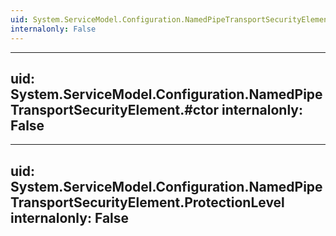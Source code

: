 ```yaml
---
uid: System.ServiceModel.Configuration.NamedPipeTransportSecurityElement
internalonly: False
---
```


---
uid: System.ServiceModel.Configuration.NamedPipeTransportSecurityElement.#ctor
internalonly: False
---

---
uid: System.ServiceModel.Configuration.NamedPipeTransportSecurityElement.ProtectionLevel
internalonly: False
---
